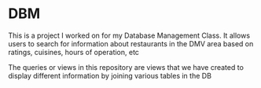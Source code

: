 # DBM
This is a project I worked on for my Database Management Class. It allows users to search for information about restaurants in the DMV area based on ratings, cuisines, hours of operation, etc

The queries or views in this repository are views that we have created to display different information by joining various tables in the DB
